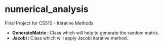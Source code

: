# numerical_analysis
Final Project for CS510 - Iterative Methods

* <b> GenerateMatrix : </b> Class which will help to generate the random matrix.
* <b> Jacobi : </b> Class which will apply Jacobi iterative method.
